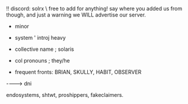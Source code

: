 !! discord: solrx \ free to add for anything! say where you added us from though, and just a warning we WILL advertise our server.

- minor
- system ' introj heavy
- collective name ; solaris
- col pronouns ; they/he

- frequent fronts: BRIAN, SKULLY, HABIT, OBSERVER

----> dni

endosystems, shtwt, proshippers, fakeclaimers.

<!---
solrrx/solrrx is a ✨ special ✨ repository because its `README.md` (this file) appears on your GitHub profile.
You can click the Preview link to take a look at your changes.
--->
